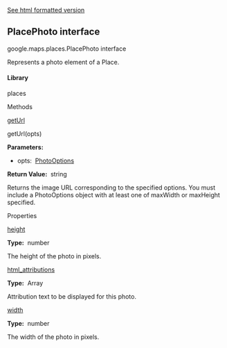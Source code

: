 [See html formatted version](https://huasofoundries.github.io/google-maps-documentation/PlacePhoto.html)


PlacePhoto interface
--------------------

google.maps.places.PlacePhoto interface

Represents a photo element of a Place.

#### Library

places

Methods

[getUrl](#PlacePhoto.getUrl)

getUrl(opts)

**Parameters:** 

*   opts:  [PhotoOptions](PhotoOptions.md)

**Return Value:**  string

Returns the image URL corresponding to the specified options. You must include a PhotoOptions object with at least one of maxWidth or maxHeight specified.

Properties

[height](#PlacePhoto.height)

**Type:**  number

The height of the photo in pixels.

[html\_attributions](#PlacePhoto.html_attributions)

**Type:**  Array<string>

Attribution text to be displayed for this photo.

[width](#PlacePhoto.width)

**Type:**  number

The width of the photo in pixels.
